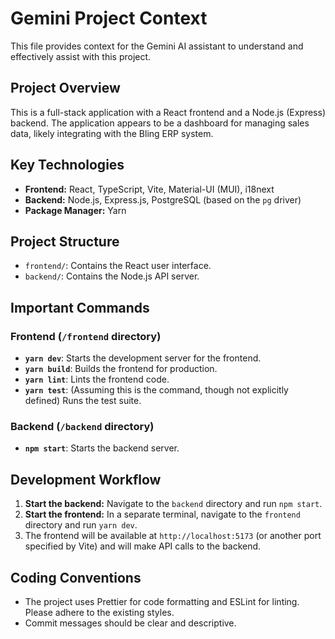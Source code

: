 # Gemini Project Context

This file provides context for the Gemini AI assistant to understand and effectively assist with this project.

## Project Overview

This is a full-stack application with a React frontend and a Node.js (Express) backend. The application appears to be a dashboard for managing sales data, likely integrating with the Bling ERP system.

## Key Technologies

- **Frontend:** React, TypeScript, Vite, Material-UI (MUI), i18next
- **Backend:** Node.js, Express.js, PostgreSQL (based on the `pg` driver)
- **Package Manager:** Yarn

## Project Structure

- `frontend/`: Contains the React user interface.
- `backend/`: Contains the Node.js API server.

## Important Commands

### Frontend (`/frontend` directory)

- **`yarn dev`**: Starts the development server for the frontend.
- **`yarn build`**: Builds the frontend for production.
- **`yarn lint`**: Lints the frontend code.
- **`yarn test`**: (Assuming this is the command, though not explicitly defined) Runs the test suite.

### Backend (`/backend` directory)

- **`npm start`**: Starts the backend server.

## Development Workflow

1.  **Start the backend:** Navigate to the `backend` directory and run `npm start`.
2.  **Start the frontend:** In a separate terminal, navigate to the `frontend` directory and run `yarn dev`.
3.  The frontend will be available at `http://localhost:5173` (or another port specified by Vite) and will make API calls to the backend.

## Coding Conventions

- The project uses Prettier for code formatting and ESLint for linting. Please adhere to the existing styles.
- Commit messages should be clear and descriptive.
